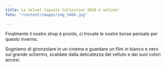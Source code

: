 ```yaml
---
title: La Velvet Capsule Collection 2020 è online!
foto: "/content/images/img_5468.jpg"

---
```

Finalmente il nostro shop è pronto, ci trovate le nostre borse pensate per questo inverno.

Sogniamo di gironzolare in un cinema e guardare un film in bianco e nero sul grande schermo, scaldate dalla delicatezza del velluto e dai suoi colori accesi.